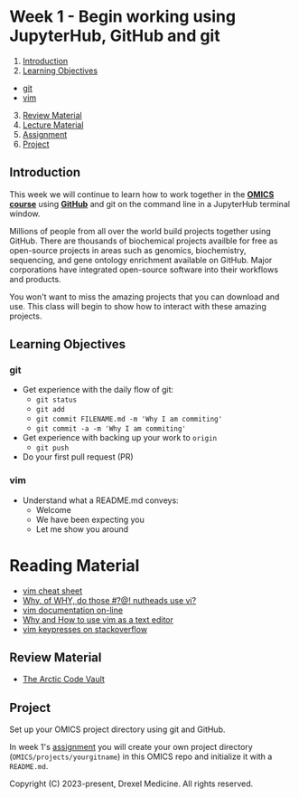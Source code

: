 # Week 1 - Begin working using JupyterHub, GitHub and git

1. [Introduction](#introduction)
2. [Learning Objectives](#learning-objectives)
  - [git](#git)
  - [vim](#vim)
3. [Review Material](#review-material)
4. [Lecture Material](OMICS_git.pdf)
5. [Assignment](omics_assignment.md)
6. [Project](#project)

## Introduction

This week we will continue to learn how to work together in the [**OMICS course**](https://github.com/DamLabResources/OMICS)
using [**GitHub**](https://github.com) and git on the command line in a JupyterHub terminal window.

Millions of people from all over the world build projects together using GitHub.
There are thousands of biochemical projects availble for free as open-source projects 
in areas such as genomics, biochemistry, sequencing, and gene ontology enrichment available on GitHub. 
Major corporations have integrated open-source software into their workflows and products.

You won't want to miss the amazing projects that you can download and use.
This class will begin to show how to interact with these amazing projects.

## Learning Objectives
### git
* Get experience with the daily flow of git:
  - `git status`
  - `git add`
  - `git commit FILENAME.md -m 'Why I am commiting'`
  - `git commit -a -m 'Why I am commiting'`
* Get experience with backing up your work to `origin`
  - `git push`
* Do your first pull request (PR)


### vim
* Understand what a README.md conveys:
  - Welcome
  - We have been expecting you
  - Let me show you around

 
# Reading Material

* [vim cheat sheet](https://vim.rtorr.com/)
* [Why, of WHY, do those #?@! nutheads use vi?](http://www.viemu.com/a-why-vi-vim.html)
* [vim documentation on-line](https://vimdoc.sourceforge.net/htmldoc/usr_toc.html)
* [Why and How to use vim as a text editor](https://mr-destructive.github.io/techstructive-blog/vim-text-editor-ide/)
* [vim keypresses on stackoverflow](https://stackoverflow.com/questions/5400806/what-are-the-most-used-vim-commands-keypresses)
   

## Review Material
 - [The Arctic Code Vault](https://youtu.be/fzI9FNjXQ0o)

## Project

Set up your OMICS project directory using git and GitHub.

In week 1's [assignment](omics_assignment.md) you will create your own
project directory (`OMICS/projects/yourgitname`) in this OMICS repo and
initialize it with a `README.md`.


Copyright (C) 2023-present, Drexel Medicine. All rights reserved.
